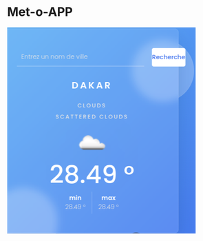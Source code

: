 # Met-o-APP
![sibylassaba95](https://github.com/sibylassana95/Met-o-APP/blob/main/Capture%20d%E2%80%99%C3%A9cran%20du%202022-07-07%2020-17-28.png)
